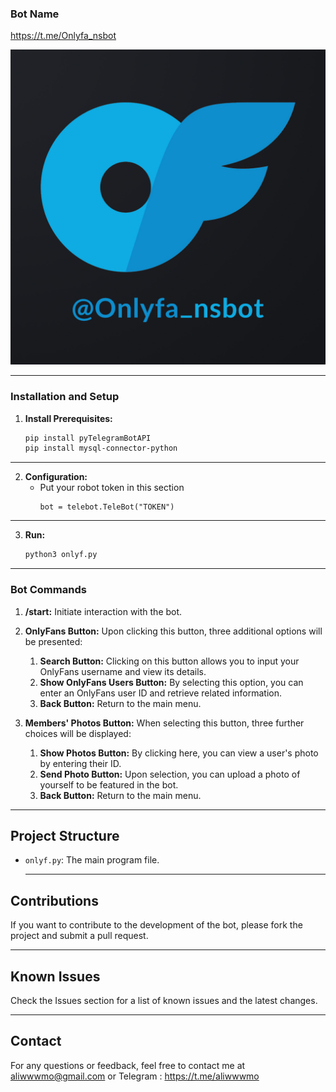 

### Bot Name
https://t.me/Onlyfa_nsbot

![Bot Image](https://raw.githubusercontent.com/aliwwwmo/Onlyf/main/Untitled-1.jpg)

---
### Installation and Setup

1. **Install Prerequisites:**
   ```bash
   pip install pyTelegramBotAPI
   pip install mysql-connector-python
   ```
---
2. **Configuration:**
   - Put your robot token in this section
     ```pythone
     bot = telebot.TeleBot("TOKEN")
     ```
---
3. **Run:**
   ```bash
   python3 onlyf.py
   ```
---
### Bot Commands

1. **/start:**
   Initiate interaction with the bot.

2. **OnlyFans Button:**
   Upon clicking this button, three additional options will be presented:
   1. **Search Button:**
      Clicking on this button allows you to input your OnlyFans username and view its details.
   2. **Show OnlyFans Users Button:**
      By selecting this option, you can enter an OnlyFans user ID and retrieve related information.
   3. **Back Button:**
      Return to the main menu.

3. **Members' Photos Button:** 
   When selecting this button, three further choices will be displayed:
   1. **Show Photos Button:**
      By clicking here, you can view a user's photo by entering their ID.
   2. **Send Photo Button:**
      Upon selection, you can upload a photo of yourself to be featured in the bot.
   3. **Back Button:**
      Return to the main menu.


---
## Project Structure

- `onlyf.py`: The main program file.

  ---

## Contributions

If you want to contribute to the development of the bot, please fork the project and submit a pull request.

---

## Known Issues

Check the Issues section for a list of known issues and the latest changes.

---


## Contact

For any questions or feedback, feel free to contact me at aliwwwmo@gmail.com or Telegram : https://t.me/aliwwwmo

